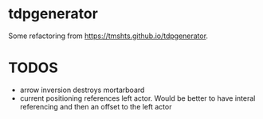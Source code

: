 # tdpgenerator

Some refactoring from https://tmshts.github.io/tdpgenerator.


# TODOS

* arrow inversion destroys mortarboard
* current positioning references left actor. Would be better to have interal referencing and then an offset to the left actor
